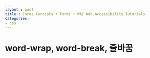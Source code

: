 ```yaml
---
layout : post
title : Forms Concepts • Forms • WAI Web Accessibility Tutorials
categories: 
- css
---
```


# word-wrap, word-break, 줄바꿈

 






